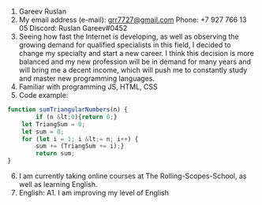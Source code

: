 1. Gareev Ruslan
2. My email address (e-mail): grr7727@gmail.com
   Phone: +7 927 766 13 05
   Discord: Ruslan Gareev#0452
3. Seeing how fast the Internet is developing, as well as observing the growing demand for qualified specialists in this field, I decided to change my specialty and start a new career. I think this decision is more balanced and my new profession will be in demand for many years and will bring me a decent income, which will push me to constantly study and master new programming languages.
4. Familiar with programming JS, HTML, CSS
5. Сode example:

```javascript
function sumTriangularNumbers(n) {
        if (n &lt;0){return 0;}
    let TriangSum = 0;
    let sum = 0;
    for (let i = 1; i &lt;= n; i++) {
        sum += (TriangSum += i);}
        return sum;
}
```

6. I am currently taking online courses at The Rolling-Scopes-School, as well as learning English.
7. English: A1. I am improving my level of English
